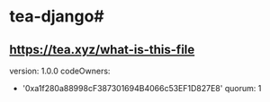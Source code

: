 # tea-django# 
https://tea.xyz/what-is-this-file
---
version: 1.0.0
codeOwners:
  - '0xa1f280a88998cF387301694B4066c53EF1D827E8'
quorum: 1
